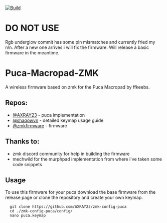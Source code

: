 [![Build](https://github.com/AXRAY23/zmk-config-puca/actions/workflows/build.yml/badge.svg)](https://github.com/AXRAY23/zmk-config-puca/actions/workflows/build.yml)

# DO NOT USE
Rgb underglow commit has some pin mismatches and currently fried my n!n.
After a new one arrives i will fix the firmware.
Will release a basic firmware in the meantime.

# Puca-Macropad-ZMK

A wireless firmware based on zmk for the Puca Macropad by ffkeebs.


## Repos:

- [@AXRAY23](https://www.github.com/AXRAY23) - puca implementation
- [@shaqowyn](https://github.com/shaqowyn/zmk-config-puca) - detailed keymap usage guide
- [@zmkfirmware](https://www.github.com/zmkfirmware) - firmware

## Thanks to:

- zmk discord community for help in building the firmware
- mechwild for the murphpad implementation from where i've taken some code snippets

## Usage

To use this firmware for your puca download the base firmware from the release page or clone the repository and create your own keymap.

```
  git clone https://github.com/AXRAY23/zmk-config-puca
  cd ./zmk-config-puca/config/
  nano puca.keymap
```

